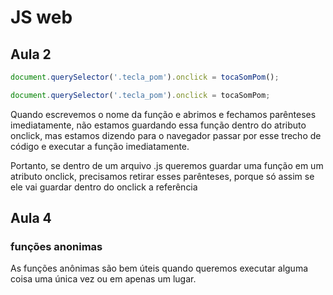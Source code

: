 # JS web

## Aula 2
```javascript
document.querySelector('.tecla_pom').onclick = tocaSomPom();

document.querySelector('.tecla_pom').onclick = tocaSomPom;
```

Quando escrevemos o nome da função e abrimos e fechamos parênteses imediatamente, não estamos guardando essa função dentro do atributo onclick, mas estamos dizendo para o navegador passar por esse trecho de código e executar a função imediatamente.

Portanto, se dentro de um arquivo .js queremos guardar uma função em um atributo onclick, precisamos retirar esses parênteses, porque só assim se ele vai guardar dentro do onclick a referência

## Aula 4

### funções anonimas

As funções anônimas são bem úteis quando queremos executar alguma coisa uma única vez ou em apenas um lugar.